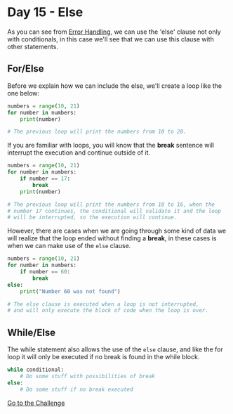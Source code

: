 # Day 15 - Else

As you can see from [Error Handling](../Day%2010%20-%20Error%20Handling), we can use the 'else' clause not only with conditionals, in this case we'll see that we can use this clause with other statements.

## For/Else

Before we explain how we can include the else, we'll create a loop like the one below:

```python
numbers = range(10, 21)
for number in numbers:
    print(number)

# The previous loop will print the numbers from 10 to 20.
```

If you are familiar with loops, you will know that the **break** sentence will interrupt the execution and continue outside of it.

```python
numbers = range(10, 21)
for number in numbers:
    if number == 17:
        break
    print(number)

# The previous loop will print the numbers from 10 to 16, when the
# number 17 continues, the conditional will validate it and the loop
# will be interrupted, so the execution will continue.
```

However, there are cases when we are going through some kind of data we will realize that the loop ended without finding a **break**, in these cases is when we can make use of the `else` clause.

```python
numbers = range(10, 21)
for number in numbers:
    if number == 60:
        break
else:
    print("Number 60 was not found")

# The else clause is executed when a loop is not interrupted,
# and will only execute the block of code when the loop is over.
```

## While/Else

The while statement also allows the use of the `else` clause, and like the for loop it will only be executed if no break is found in the while block.

```python
while conditional:
    # Do some stuff with possibilities of break
else:
    # Do some stuff if no break executed
```

[Go to the Challenge](exercise.py)